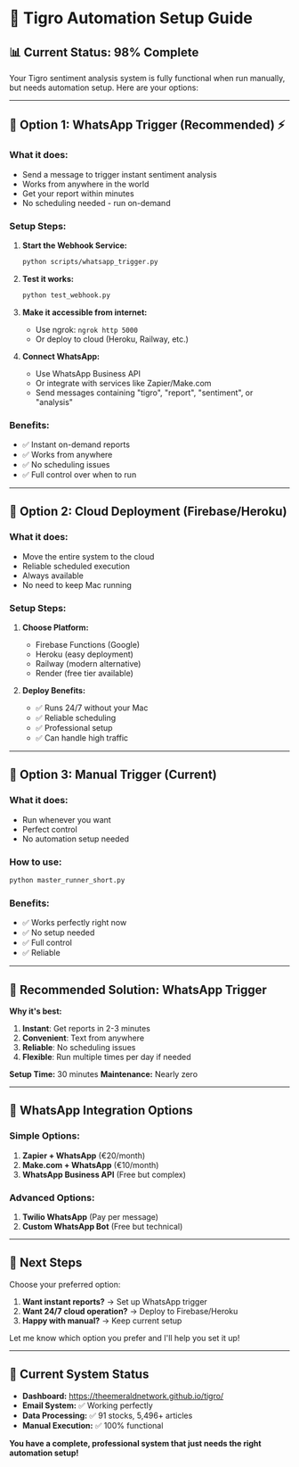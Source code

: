# 🤖 Tigro Automation Setup Guide

## 📊 Current Status: **98% Complete**

Your Tigro sentiment analysis system is fully functional when run manually, but needs automation setup. Here are your options:

---

## 🔧 **Option 1: WhatsApp Trigger (Recommended) ⚡**

### What it does:
- Send a message to trigger instant sentiment analysis
- Works from anywhere in the world
- Get your report within minutes
- No scheduling needed - run on-demand

### Setup Steps:

1. **Start the Webhook Service:**
   ```bash
   python scripts/whatsapp_trigger.py
   ```
   
2. **Test it works:**
   ```bash
   python test_webhook.py
   ```

3. **Make it accessible from internet:**
   - Use ngrok: `ngrok http 5000`
   - Or deploy to cloud (Heroku, Railway, etc.)

4. **Connect WhatsApp:**
   - Use WhatsApp Business API
   - Or integrate with services like Zapier/Make.com
   - Send messages containing "tigro", "report", "sentiment", or "analysis"

### Benefits:
- ✅ Instant on-demand reports
- ✅ Works from anywhere
- ✅ No scheduling issues
- ✅ Full control over when to run

---

## 🔧 **Option 2: Cloud Deployment (Firebase/Heroku)**

### What it does:
- Move the entire system to the cloud
- Reliable scheduled execution
- Always available
- No need to keep Mac running

### Setup Steps:

1. **Choose Platform:**
   - Firebase Functions (Google)
   - Heroku (easy deployment)
   - Railway (modern alternative)
   - Render (free tier available)

2. **Deploy Benefits:**
   - ✅ Runs 24/7 without your Mac
   - ✅ Reliable scheduling
   - ✅ Professional setup
   - ✅ Can handle high traffic

---

## 🔧 **Option 3: Manual Trigger (Current)**

### What it does:
- Run whenever you want
- Perfect control
- No automation setup needed

### How to use:
```bash
python master_runner_short.py
```

### Benefits:
- ✅ Works perfectly right now
- ✅ No setup needed
- ✅ Full control
- ✅ Reliable

---

## 🎯 **Recommended Solution: WhatsApp Trigger**

**Why it's best:**
1. **Instant**: Get reports in 2-3 minutes
2. **Convenient**: Text from anywhere
3. **Reliable**: No scheduling issues
4. **Flexible**: Run multiple times per day if needed

**Setup Time:** 30 minutes
**Maintenance:** Nearly zero

---

## 📱 **WhatsApp Integration Options**

### Simple Options:
1. **Zapier + WhatsApp** (€20/month)
2. **Make.com + WhatsApp** (€10/month)
3. **WhatsApp Business API** (Free but complex)

### Advanced Options:
1. **Twilio WhatsApp** (Pay per message)
2. **Custom WhatsApp Bot** (Free but technical)

---

## 🚀 **Next Steps**

Choose your preferred option:

1. **Want instant reports?** → Set up WhatsApp trigger
2. **Want 24/7 cloud operation?** → Deploy to Firebase/Heroku
3. **Happy with manual?** → Keep current setup

Let me know which option you prefer and I'll help you set it up!

---

## 📧 **Current System Status**

- **Dashboard:** https://theemeraldnetwork.github.io/tigro/
- **Email System:** ✅ Working perfectly
- **Data Processing:** ✅ 91 stocks, 5,496+ articles
- **Manual Execution:** ✅ 100% functional

**You have a complete, professional system that just needs the right automation setup!** 